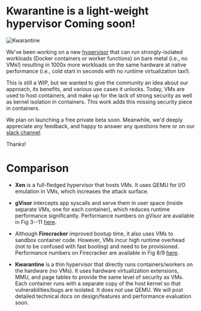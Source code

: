 # Kwarantine is a light-weight hypervisor Coming soon!

![Kwarantine](https://web.archive.org/web/20210529223532im_/https://kwarantine.xyz/static/img/arch1.png)

We've been working on a new [hypervisor](https://web.archive.org/web/20210529223530/https://kwarantine.xyz/) that can run strongly-isolated workloads (Docker containers or worker functions) on bare metal (i.e., no VMs!) resulting in 1000x more workloads on the same hardware at native performance (i.e., cold start in seconds with no runtime virtualization tax!).

This is still a WIP, but we wanted to give the community an idea about our approach, its benefits, and various use cases it unlocks. Today, VMs are used to host containers, and make up for the lack of strong security as well as kernel isolation in containers. This work adds this missing security piece in containers. 

We plan on launching a free private beta soon. Meanwhile, we'd deeply appreciate any feedback, and happy to answer any questions here or on our [slack channel](https://join.slack.com/t/kwarantine/shared_invite/zt-pzjlch5s-H610hE5y9fenswhPi2MVvg). 

Thanks!

# Comparison

* **Xen** is a full-fledged hypervisor that hosts VMs. It uses QEMU for I/O emulation in VMs, which increases the attack surface.

* **gVisor** intercepts app syscalls and serve them in user space (inside separate VMs, one for each container), which reduces runtime performance significantly. Performance numbers on gVisor are available in Fig 3--11 [here](https://www.usenix.org/system/files/hotcloud19-paper-young.pdf). 

* Although **Firecracker** improved bootup time, it also uses VMs to sandbox container code. However, VMs incur high runtime overhead (not to be confused with fast booting) and need to be provisioned. Performance numbers on Firecracker are available in Fig 8/9 [here](https://www.usenix.org/system/files/nsdi20-paper-agache.pdf).

* **Kwarantine** is a thin hypervisor that directly runs containers/workers on the hardware (no VMs). It uses hardware virtualization extensions, MMU, and page tables to provide the same level of security as VMs. Each container runs with a separate copy of the host kernel so that vulnerabilities/bugs are isolated. It does not use QEMU. We will post detailed technical docs on design/features and performance evaluation soon.
